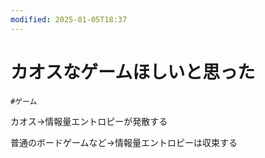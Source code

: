 ```yaml
---
modified: 2025-01-05T18:37
---
```

# カオスなゲームほしいと思った

`#ゲーム`

カオス→情報量エントロピーが発散する

普通のボードゲームなど→情報量エントロピーは収束する